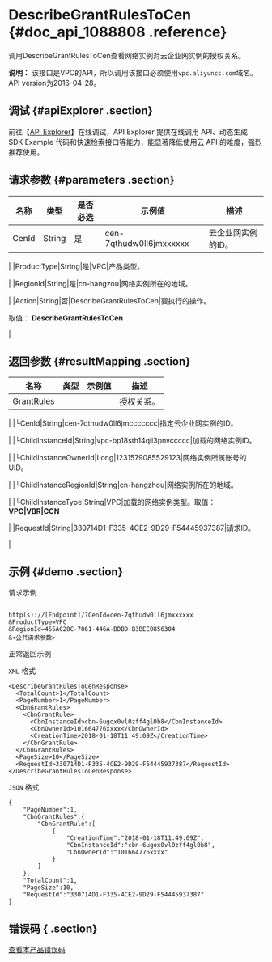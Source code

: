 # DescribeGrantRulesToCen {#doc_api_1088808 .reference}

调用DescribeGrantRulesToCen查看网络实例对云企业网实例的授权关系。

**说明：** 该接口是VPC的API，所以调用该接口必须使用`vpc.aliyuncs.com`域名。API version为2016-04-28。

## 调试 {#apiExplorer .section}

前往【[API Explorer](https://api.aliyun.com/#product=Cbn&api=DescribeGrantRulesToCen)】在线调试，API Explorer 提供在线调用 API、动态生成 SDK Example 代码和快速检索接口等能力，能显著降低使用云 API 的难度，强烈推荐使用。

## 请求参数 {#parameters .section}

|名称|类型|是否必选|示例值|描述|
|--|--|----|---|--|
|CenId|String|是|cen-7qthudw0ll6jmxxxxxx|云企业网实例的ID。

 |
|ProductType|String|是|VPC|产品类型。

 |
|RegionId|String|是|cn-hangzou|网络实例所在的地域。

 |
|Action|String|否|DescribeGrantRulesToCen|要执行的操作。

 取值： **DescribeGrantRulesToCen**

 |

## 返回参数 {#resultMapping .section}

|名称|类型|示例值|描述|
|--|--|---|--|
|GrantRules| | |授权关系。

 |
|└CenId|String|cen-7qthudw0ll6jmccccccc|指定云企业网实例的ID。

 |
|└ChildInstanceId|String|vpc-bp18sth14qii3pnvccccc|加载的网络实例ID。

 |
|└ChildInstanceOwnerId|Long|1231579085529123|网络实例所属账号的UID。

 |
|└ChildInstanceRegionId|String|cn-hangzhou|网络实例所在的地域。

 |
|└ChildInstanceType|String|VPC|加载的网络实例类型。取值：**VPC|VBR|CCN**

 |
|RequestId|String|330714D1-F335-4CE2-9D29-F54445937387|请求ID。

 |

## 示例 {#demo .section}

请求示例

``` {#request_demo}

http(s)://[Endpoint]/?CenId=cen-7qthudw0ll6jmxxxxxx
&ProductType=VPC
&RegionId=455AC20C-7061-446A-BDBD-B3BEE0856304
&<公共请求参数>

```

正常返回示例

`XML` 格式

``` {#xml_return_success_demo}
<DescribeGrantRulesToCenResponse>
  <TotalCount>1</TotalCount>
  <PageNumber>1</PageNumber>
  <CbnGrantRules>
    <CbnGrantRule>
      <CbnInstanceId>cbn-6ugox0vl0zff4gl0b8</CbnInstanceId>
      <CbnOwnerId>101664776xxxx</CbnOwnerId>
      <CreationTime>2018-01-18T11:49:09Z</CreationTime>
    </CbnGrantRule>
  </CbnGrantRules>
  <PageSize>10</PageSize>
  <RequestId>330714D1-F335-4CE2-9D29-F54445937387</RequestId>
</DescribeGrantRulesToCenResponse>

```

`JSON` 格式

``` {#json_return_success_demo}
{
	"PageNumber":1,
	"CbnGrantRules":{
		"CbnGrantRule":[
			{
				"CreationTime":"2018-01-18T11:49:09Z",
				"CbnInstanceId":"cbn-6ugox0vl0zff4gl0b8",
				"CbnOwnerId":"101664776xxxx"
			}
		]
	},
	"TotalCount":1,
	"PageSize":10,
	"RequestId":"330714D1-F335-4CE2-9D29-F54445937387"
}
```

## 错误码 { .section}

[查看本产品错误码](https://error-center.aliyun.com/status/product/Cbn)

